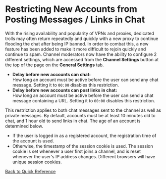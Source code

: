 # Restricting New Accounts from Posting Messages / Links in Chat  

With the rising availability and popularity of VPNs and proxies, dedicated
trolls may often return repeatedly and quickly with a new proxy to continue flooding the chat after being IP
banned.  In order to combat this, a new feature has been
added to make it more difficult to rejoin quickly and continue to spam. Channel
moderators now have the ability to configure 2 different settings, which are accessed from the 
**Channel Settings** button at the top of the page on the **General Settings** tab.
* **Delay before new accounts can chat:**  
How long an account must be active before the user can send any chat message. Setting it to `00:00` disables this restriction.
* **Delay before new accounts can post links in chat:**  
How long an account must be active before the user can send a chat message containing a URL. Setting it to `00:00` disables this restriction.  
    
This restriction applies to both chat messages sent to the channel as well as private
messages. By default, accounts must be at least 10 minutes old to chat, and 1 hour old to send links
in chat. The age of an account is determined below.  
* If the user is logged in as a registered account, the registration time of 
     the account is used.  
* Otherwise, the timestamp of the session cookie is used. The session cookie is set whenever a user first joins a channel, and is reset
whenever the user's IP address changes.  Different browsers will have unique session cookies.  
  
[Back to Quick Reference](index.md)
